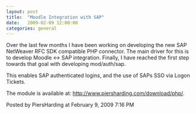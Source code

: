 ```yaml
---
layout: post
title:  "Moodle Integration with SAP"
date:   2009-02-09 12:00:00
categories: general
---
```



<p>Over the last few months I have been working on developing the new SAP NetWeaver RFC SDK compatible PHP connector.  The main driver for this is to develop Moodle <-> SAP integration.  Finally, I have reached the first step towards that goal with developing mod/auth/sap.</p>

<p>This enables SAP authenticated logins, and the use of SAPs SSO via Logon Tickets.</p>

<p>The module is available at: <a href='http://www.piersharding.com/download/php/' target='blank'>http://www.piersharding.com/download/php/</a>.</p>

<div id="a000076more"><div id="more">

</div></div>

<p class="posted">Posted by PiersHarding at February  9, 2009  7:16 PM</p>





